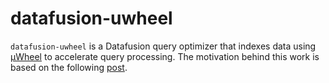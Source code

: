 # datafusion-uwheel

``datafusion-uwheel`` is a Datafusion query optimizer that indexes data using [µWheel](https://uwheel.rs) to accelerate query processing. The motivation behind this work is based on the following [post](https://uwheel.rs/post/datafusion/).
